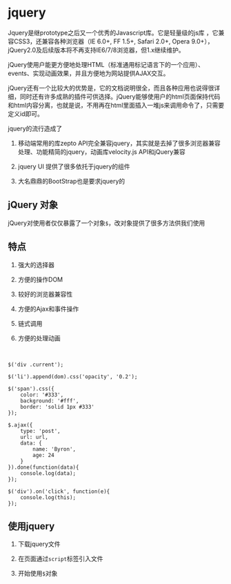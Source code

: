 # jquery

Jquery是继prototype之后又一个优秀的Javascript库。它是轻量级的js库 ，它兼容CSS3，还兼容各种浏览器（IE 6.0+, FF 1.5+, Safari 2.0+, Opera 9.0+），jQuery2.0及后续版本将不再支持IE6/7/8浏览器，但1.x继续维护。

jQuery使用户能更方便地处理HTML（标准通用标记语言下的一个应用）、events、实现动画效果，并且方便地为网站提供AJAX交互。

jQuery还有一个比较大的优势是，它的文档说明很全，而且各种应用也说得很详细，同时还有许多成熟的插件可供选择。jQuery能够使用户的html页面保持代码和html内容分离，也就是说，不用再在html里面插入一堆js来调用命令了，只需要定义id即可。

jquery的流行造成了

1. 移动端常用的库zepto API完全兼容jquery，其实就是去掉了很多浏览器兼容处理、功能精简的jquery，动画库velocity.js API和jQuery兼容

2. jquery UI 提供了很多依托于jquery的组件

3. 大名鼎鼎的BootStrap也是要求jquery的

## jQuery 对象

jQuery对使用者仅仅暴露了一个对象`$`，改对象提供了很多方法供我们使用

## 特点

1. 强大的选择器

2. 方便的操作DOM

3. 较好的浏览器兼容性

4. 方便的Ajax和事件操作

5. 链式调用

6. 方便的处理动画

&nbsp;

	$('div .current');

	$('li').append(dom).css('opacity', '0.2');

	$('span').css({
		color: '#333',
		background: '#fff',
		border: 'solid 1px #333'
	});

	$.ajax({
		type: 'post',
		url: url,
		data: {
			name: 'Byron',
			age: 24
		}
	}).done(function(data){
		console.log(data);
	});

	$('div').on('click', function(e){
		console.log(this);
	});

## 使用jquery

1. 下载jquery文件

2. 在页面通过`script`标签引入文件

3. 开始使用`$`对象
